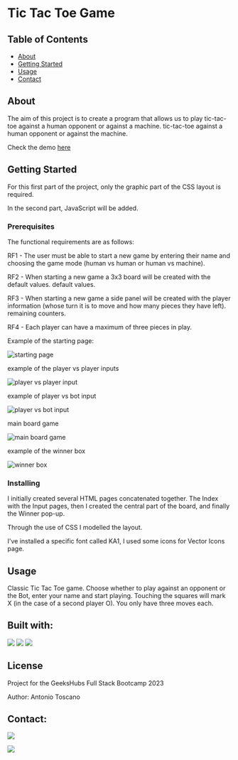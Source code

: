 # Tic Tac Toe Game

## Table of Contents

- [About](#about)
- [Getting Started](#getting_started)
- [Usage](#usage)
- [Contact](#contact)

## About <a name = "about"></a>

The aim of this project is to create a program that allows us to play tic-tac-toe against a human opponent or against a machine.
tic-tac-toe against a human opponent or against the machine.

Check the demo <a href="https://a-toscan.github.io/Tic_Tac_Toe/">here</a>

## Getting Started <a name = "getting_started"></a>

For this first part of the project, only the graphic part of the CSS layout is required.

In the second part, JavaScript will be added.

### Prerequisites

The functional requirements are as follows:

RF1 - The user must be able to start a new game by entering their
name and choosing the game mode (human vs human or human vs machine).

RF2 - When starting a new game a 3x3 board will be created with the default values.
default values.

RF3 - When starting a new game a side panel will be created with the
player information (whose turn it is to move and how many pieces they have left).
remaining counters.

RF4 - Each player can have a maximum of three pieces in play.


Example of the starting page:

<img src="screenshots/start.JPG" alt="starting page">

example of the player vs player inputs

<img src="screenshots/input.JPG" alt="player vs player input">

example of player vs bot input

<img src="./screenshots/bot.jpg" alt="player vs bot input">

main board game

<img src="screenshots/game.jpg" alt="main board game">

example of the winner box

<img src="screenshots/winner.jpg" alt="winner box">

### Installing

I initially created several HTML pages concatenated together.
The Index with the Input pages, then I created the central part of the board, and finally the Winner pop-up.

Through the use of CSS I modelled the layout.

I've installed a specific font called KA1, I used some icons for Vector Icons page.

## Usage <a name = "usage"></a>

Classic Tic Tac Toe game. 
Choose whether to play against an opponent or the Bot,
enter your name and start playing. Touching the squares will mark X (in the case of a second player O). 
You only have three moves each.


## Built with:

<img src="https://img.shields.io/badge/HTML5-E34F26?style=for-the-badge&logo=html5&logoColor=white">

<img src="https://img.shields.io/badge/CSS3-1572B6?style=for-the-badge&logo=css3&logoColor=white">

<img src="https://img.shields.io/badge/JavaScript-323330?style=for-the-badge&logo=javascript&logoColor=F7DF1E">

## License <a name = "usage"></a>

Project for the GeeksHubs Full Stack Bootcamp 2023

Author: Antonio Toscano

## Contact:

<a href = "mailto:eltoscan@gmail.com"><img src="https://img.shields.io/badge/Gmail-C6362C?style=for-the-badge&logo=gmail&logoColor=white" target="_blank"></a>

<a href="https://www.linkedin.com/in/antonio-toscano-hd/" target="_blank"><img src="https://img.shields.io/badge/-LinkedIn-%230077B5?style=for-the-badge&logo=linkedin&logoColor=white" target="_blank"></a>
